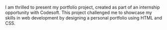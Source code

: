 I am thrilled to present my portfolio project, created as part of an internship opportunity with Codesoft. This project challenged me to showcase my skills in web development by designing a personal portfolio using HTML and CSS.
